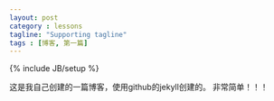 ```yaml
---
layout: post
category : lessons
tagline: "Supporting tagline"
tags : [博客, 第一篇]
---
```

{% include JB/setup %}

这是我自己创建的一篇博客，使用github的jekyll创建的。
非常简单！！！